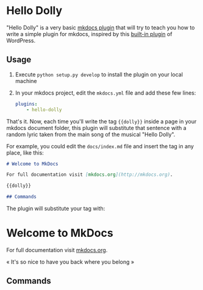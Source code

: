 # Hello Dolly

"Hello Dolly" is a very basic [mkdocs plugin](http://www.mkdocs.org/user-guide/plugins/) 
that will try to teach you how to write a simple plugin for mkdocs, 
inspired by this [built-in plugin](https://wordpress.org/plugins/hello-dolly/) of WordPress.

## Usage

1. Execute `python setup.py develop` to install 
   the plugin on your local machine

2. In your mkdocs project, edit the `mkdocs.yml` file 
   and add these few lines:

   ```yaml
   plugins:
       - hello-dolly
   ```

That's it.
Now, each time you'll write the tag `{{dolly}}` 
inside a page in your mkdocs document folder, 
this plugin will substitute that sentence with 
a random lyric taken from the main song of the 
musical "Hello Dolly".

For example, you could edit the `docs/index.md` 
file and insert the tag in any place, like this:

````markdown
# Welcome to MkDocs

For full documentation visit [mkdocs.org](http://mkdocs.org).

{{dolly}}

## Commands
````

The plugin will substitute your tag with:

<h1>Welcome to MkDocs</h1>

For full documentation visit [mkdocs.org](http://mkdocs.org).

« It's so nice to have you back where you belong »

<h2>Commands</h2>